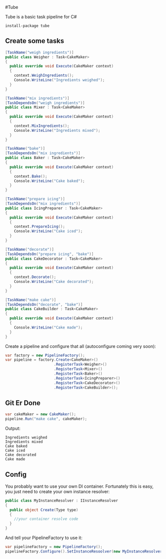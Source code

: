 #Tube

Tube is a basic task pipeline for C#

```
install-package tube
```

Create some tasks
-

```c#
[TaskName("weigh ingredients")]
public class Weigher : Task<CakeMaker>
{
  public override void Execute(CakeMaker context)
  {
    context.WeighIngredients();
    Console.WriteLine("Ingredients weighed");
  } 
}

[TaskName("mix ingredients")]
[TaskDependsOn("weigh ingredients")]
public class Mixer : Task<CakeMaker>
{
  public override void Execute(CakeMaker context)
  {
    context.MixIngredients();
    Console.WriteLine("Ingredients mixed");
  } 
}

[TaskName("bake")]
[TaskDependsOn("mix ingredients")]
public class Baker : Task<CakeMaker>
{
  public override void Execute(CakeMaker context)
  {
    context.Bake();
    Console.WriteLine("Cake baked");
  } 
}

[TaskName("prepare icing")]
[TaskDependsOn("mix ingredients")]
public class IcingPreparer : Task<CakeMaker>
{
  public override void Execute(CakeMaker context)
  {
    context.PrepareIcing();
    Console.WriteLine("Cake iced");
  } 
}

[TaskName("decorate")]
[TaskDependsOn("prepare icing", "bake")]
public class CakeDecorator : Task<CakeMaker>
{
  public override void Execute(CakeMaker context)
  {
    context.Decorate();
    Console.WriteLine("Cake decorated");
  } 
}

[TaskName("make cake")]
[TaskDependsOn("decorate", "bake")]
public class CakeBuilder : Task<CakeMaker>
{
  public override void Execute(CakeMaker context)
  {
    Console.WriteLine("Cake made");
  } 
}

```
Create a pipeline and configure that all (autoconfigure coming very soon):
```c#
var factory = new PipelineFactory();
var pipeline = factory.Create<CakeMaker>()
                      .RegisterTask<Weigher>()
                      .RegisterTask<Mixer>()
                      .RegisterTask<Baker>()
                      .RegisterTask<IcingPreparer>()
                      .RegisterTask<CakeDecorator>()
                      .RegisterTask<CakeBuilder>();
```
Git Er Done
-
```c#
var cakeMaker = new CakeMaker();
pipeline.Run("make cake", cakeMaker);
```
Output:
```
Ingredients weighed
Ingredients mixed
Cake baked
Cake iced
Cake decorated
Cake made
```
Config
-
You probably want to use your own DI container. Fortunately this is easy, you just need to create your own instance resolver:

```c#
public class MyInstanceResolver : IInstanceResolver
{
  public object Create(Type type)
  {
    //your container resolve code
  }
}
```
And tell your PipelineFactory to use it:
```c#
var pipelineFactory = new PipelineFactory();
pipelineFactory.Configure().SetInstanceResoolver(new MyInstanceResolver());
```
